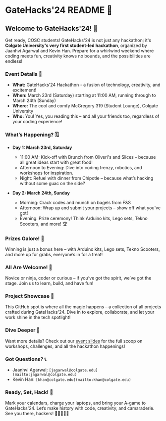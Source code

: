# GateHacks'24 README 🚀

## Welcome to GateHacks'24! 🎉

Get ready, COSC students! GateHacks'24 is not just any hackathon; it's **Colgate University's very first student-led hackathon**, organized by Jaanhvi Agarwal and Kevin Han. Prepare for a whirlwind weekend where coding meets fun, creativity knows no bounds, and the possibilities are endless!

### Event Details 🎈

- **What:** GateHacks'24 Hackathon - a fusion of technology, creativity, and excitement!
- **When:** March 23rd (Saturday) starting at 11:00 AM, running through to March 24th (Sunday)
- **Where:** The cool and comfy McGregory 319 (Student Lounge), Colgate University
- **Who:** You! Yes, you reading this – and all your friends too, regardless of your coding experience!

### What’s Happening? 🗓

- **Day 1: March 23rd, Saturday**
  - 11:00 AM: Kick-off with Brunch from Oliveri's and Slices – because all great ideas start with great food!
  - Afternoon to Evening: Dive into coding frenzy, robotics, and workshops for inspiration.
  - Night: Refuel with dinner from Chipotle – because what’s hacking without some guac on the side?

- **Day 2: March 24th, Sunday**
  - Morning: Crack codes and munch on bagels from F&S 
  - Afternoon: Wrap up and submit your projects – show off what you’ve got!
  - Evening: Prize ceremony! Think Arduino kits, Lego sets, Tekno Scooters, and more! 🏆

### Prizes Galore! 🎁

Winning is just a bonus here – with Arduino kits, Lego sets, Tekno Scooters, and more up for grabs, everyone’s in for a treat!

### All Are Welcome! 🙌

Novice or ninja, coder or curious – if you’ve got the spirit, we’ve got the stage. Join us to learn, build, and have fun!

### Project Showcase 🌟

This GitHub spot is where all the magic happens – a collection of all projects crafted during GateHacks'24. Dive in to explore, collaborate, and let your work shine in the tech spotlight!

### Dive Deeper 🧐

Want more details? Check out our [event slides](https://docs.google.com/presentation/d/12HpewkKKsaczvRN0z-cZvqnowQx5vzppPckX_SyLH58/edit?usp=sharing) for the full scoop on workshops, challenges, and all the hackathon happenings!

### Got Questions? 📞

- Jaanhvi Agarwal: `[jagarwal@colgate.edu](mailto:jagarwal@colgate.edu)`
- Kevin Han: `[khan@colgate.edu](mailto:khan@colgate.edu)`

### Ready, Set, Hack! 🎯

Mark your calendars, charge your laptops, and bring your A-game to GateHacks'24. Let’s make history with code, creativity, and camaraderie. See you there, hackers! 🚀👩‍💻👨‍💻



